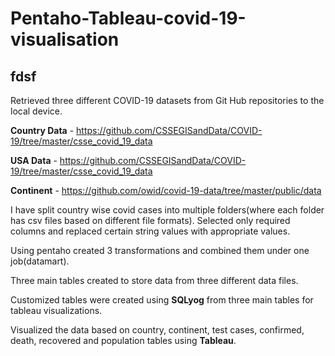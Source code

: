 # Pentaho-Tableau-covid-19-visualisation 
## fdsf


Retrieved three different COVID-19 datasets from Git Hub repositories to the local device.

**Country Data** - https://github.com/CSSEGISandData/COVID-19/tree/master/csse_covid_19_data

**USA Data** - https://github.com/CSSEGISandData/COVID-19/tree/master/csse_covid_19_data

**Continent** - https://github.com/owid/covid-19-data/tree/master/public/data


I have split country wise covid cases into multiple folders(where each folder has csv files based on different file formats). Selected only required columns and replaced certain string values with appropriate values.

Using pentaho created 3 transformations and combined them under one job(datamart).

Three main tables created to store data from three different data files.

Customized tables were created using **SQLyog** from three main tables for tableau visualizations. 

Visualized the data based on country, continent, test cases, confirmed, death, recovered and population tables using **Tableau**.
